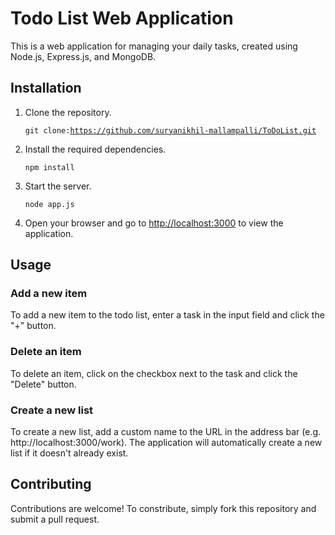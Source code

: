 <!DOCTYPE html>
<html>
  <body>
    <h1>Todo List Web Application</h1>
    <p>
      This is a web application for managing your daily tasks, created using Node.js,
      Express.js, and MongoDB.
    </p>
    <h2>Installation</h2>
    <ol>
      <li>Clone the repository.</li>
      <pre><code>git clone:<a href=https://github.com/suryanikhil-mallampalli/ToDoList.git>https://github.com/suryanikhil-mallampalli/ToDoList.git</a></code></pre>
      <li>Install the required dependencies.</li>
      <pre><code>npm install</code></pre>
      <li>Start the server.</li>
      <pre><code>node app.js</code></pre>
      <li>Open your browser and go to <a href="http://localhost:3000">http://localhost:3000</a> to view the application.</li>
    </ol>
    <h2>Usage</h2>
    <h3>Add a new item</h3>
    <p>
      To add a new item to the todo list, enter a task in the input field and click the "+" button.
    </p>
    <h3>Delete an item</h3>
    <p>
      To delete an item, click on the checkbox next to the task and click the "Delete" button.
    </p>
    <h3>Create a new list</h3>
    <p>
      To create a new list, add a custom name to the URL in the address bar (e.g. http://localhost:3000/work). The application will automatically create a new list if it doesn't already exist.
    </p>
    <h2> Contributing</h2>
    <p>Contributions are welcome! To constribute, simply fork this repository and submit a pull request.</p>
  </body>
</html>
